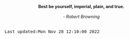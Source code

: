 
<div align="center"><b><span>Best be yourself, imperial, plain, and true.</span></b><br><br><i> - Robert Browning</i></div>
<br><br><kbd>Last updated:Mon Nov 28 12:10:00 2022</kbd>